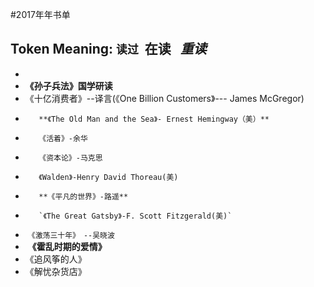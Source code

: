 #2017年年书单

## Token Meaning: `读过`  **在读**   *重读*

* 
* **《孙子兵法》国学研读**
* 《十亿消费者》--译言(《One Billion Customers》--- James McGregor)
*        **《The Old Man and the Sea》- Ernest Hemingway（美）**
*        《活着》-余华
*        《资本论》-马克思
*        《Walden》-Henry David Thoreau(美)
*        **《平凡的世界》-路遥**
*        `《The Great Gatsby》-F. Scott Fitzgerald(美)`
*  `《激荡三十年》　--吴晓波`
*  **《霍乱时期的爱情》**
* 《追风筝的人》
* 《解忧杂货店》
